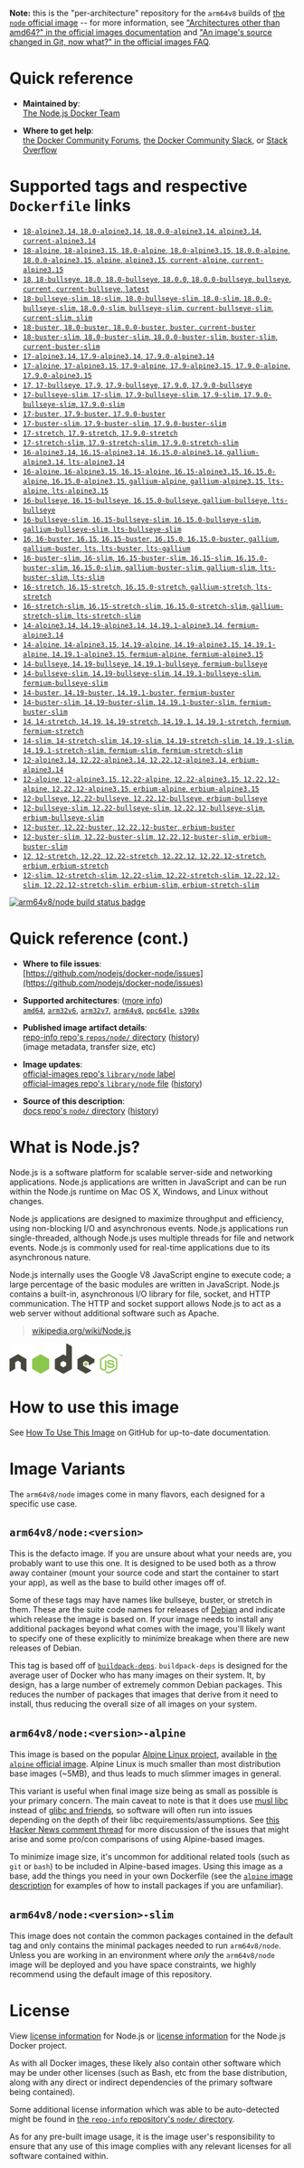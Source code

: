 <!--

********************************************************************************

WARNING:

    DO NOT EDIT "node/README.md"

    IT IS AUTO-GENERATED

    (from the other files in "node/" combined with a set of templates)

********************************************************************************

-->

**Note:** this is the "per-architecture" repository for the `arm64v8` builds of [the `node` official image](https://hub.docker.com/_/node) -- for more information, see ["Architectures other than amd64?" in the official images documentation](https://github.com/docker-library/official-images#architectures-other-than-amd64) and ["An image's source changed in Git, now what?" in the official images FAQ](https://github.com/docker-library/faq#an-images-source-changed-in-git-now-what).

# Quick reference

-	**Maintained by**:  
	[The Node.js Docker Team](https://github.com/nodejs/docker-node)

-	**Where to get help**:  
	[the Docker Community Forums](https://forums.docker.com/), [the Docker Community Slack](https://dockr.ly/slack), or [Stack Overflow](https://stackoverflow.com/search?tab=newest&q=docker)

# Supported tags and respective `Dockerfile` links

-	[`18-alpine3.14`, `18.0-alpine3.14`, `18.0.0-alpine3.14`, `alpine3.14`, `current-alpine3.14`](https://github.com/nodejs/docker-node/blob/2b67149d782e4716b9c51f348b401e9d07940831/18/alpine3.14/Dockerfile)
-	[`18-alpine`, `18-alpine3.15`, `18.0-alpine`, `18.0-alpine3.15`, `18.0.0-alpine`, `18.0.0-alpine3.15`, `alpine`, `alpine3.15`, `current-alpine`, `current-alpine3.15`](https://github.com/nodejs/docker-node/blob/2b67149d782e4716b9c51f348b401e9d07940831/18/alpine3.15/Dockerfile)
-	[`18`, `18-bullseye`, `18.0`, `18.0-bullseye`, `18.0.0`, `18.0.0-bullseye`, `bullseye`, `current`, `current-bullseye`, `latest`](https://github.com/nodejs/docker-node/blob/2b67149d782e4716b9c51f348b401e9d07940831/18/bullseye/Dockerfile)
-	[`18-bullseye-slim`, `18-slim`, `18.0-bullseye-slim`, `18.0-slim`, `18.0.0-bullseye-slim`, `18.0.0-slim`, `bullseye-slim`, `current-bullseye-slim`, `current-slim`, `slim`](https://github.com/nodejs/docker-node/blob/2b67149d782e4716b9c51f348b401e9d07940831/18/bullseye-slim/Dockerfile)
-	[`18-buster`, `18.0-buster`, `18.0.0-buster`, `buster`, `current-buster`](https://github.com/nodejs/docker-node/blob/2b67149d782e4716b9c51f348b401e9d07940831/18/buster/Dockerfile)
-	[`18-buster-slim`, `18.0-buster-slim`, `18.0.0-buster-slim`, `buster-slim`, `current-buster-slim`](https://github.com/nodejs/docker-node/blob/2b67149d782e4716b9c51f348b401e9d07940831/18/buster-slim/Dockerfile)
-	[`17-alpine3.14`, `17.9-alpine3.14`, `17.9.0-alpine3.14`](https://github.com/nodejs/docker-node/blob/2b855be09ac7e83326147026241f42cc02830b04/17/alpine3.14/Dockerfile)
-	[`17-alpine`, `17-alpine3.15`, `17.9-alpine`, `17.9-alpine3.15`, `17.9.0-alpine`, `17.9.0-alpine3.15`](https://github.com/nodejs/docker-node/blob/2b855be09ac7e83326147026241f42cc02830b04/17/alpine3.15/Dockerfile)
-	[`17`, `17-bullseye`, `17.9`, `17.9-bullseye`, `17.9.0`, `17.9.0-bullseye`](https://github.com/nodejs/docker-node/blob/2b855be09ac7e83326147026241f42cc02830b04/17/bullseye/Dockerfile)
-	[`17-bullseye-slim`, `17-slim`, `17.9-bullseye-slim`, `17.9-slim`, `17.9.0-bullseye-slim`, `17.9.0-slim`](https://github.com/nodejs/docker-node/blob/2b855be09ac7e83326147026241f42cc02830b04/17/bullseye-slim/Dockerfile)
-	[`17-buster`, `17.9-buster`, `17.9.0-buster`](https://github.com/nodejs/docker-node/blob/2b855be09ac7e83326147026241f42cc02830b04/17/buster/Dockerfile)
-	[`17-buster-slim`, `17.9-buster-slim`, `17.9.0-buster-slim`](https://github.com/nodejs/docker-node/blob/2b855be09ac7e83326147026241f42cc02830b04/17/buster-slim/Dockerfile)
-	[`17-stretch`, `17.9-stretch`, `17.9.0-stretch`](https://github.com/nodejs/docker-node/blob/2b855be09ac7e83326147026241f42cc02830b04/17/stretch/Dockerfile)
-	[`17-stretch-slim`, `17.9-stretch-slim`, `17.9.0-stretch-slim`](https://github.com/nodejs/docker-node/blob/2b855be09ac7e83326147026241f42cc02830b04/17/stretch-slim/Dockerfile)
-	[`16-alpine3.14`, `16.15-alpine3.14`, `16.15.0-alpine3.14`, `gallium-alpine3.14`, `lts-alpine3.14`](https://github.com/nodejs/docker-node/blob/4e0fff70002f51c2b121c9b231917abcb63d2b1a/16/alpine3.14/Dockerfile)
-	[`16-alpine`, `16-alpine3.15`, `16.15-alpine`, `16.15-alpine3.15`, `16.15.0-alpine`, `16.15.0-alpine3.15`, `gallium-alpine`, `gallium-alpine3.15`, `lts-alpine`, `lts-alpine3.15`](https://github.com/nodejs/docker-node/blob/4e0fff70002f51c2b121c9b231917abcb63d2b1a/16/alpine3.15/Dockerfile)
-	[`16-bullseye`, `16.15-bullseye`, `16.15.0-bullseye`, `gallium-bullseye`, `lts-bullseye`](https://github.com/nodejs/docker-node/blob/4e0fff70002f51c2b121c9b231917abcb63d2b1a/16/bullseye/Dockerfile)
-	[`16-bullseye-slim`, `16.15-bullseye-slim`, `16.15.0-bullseye-slim`, `gallium-bullseye-slim`, `lts-bullseye-slim`](https://github.com/nodejs/docker-node/blob/4e0fff70002f51c2b121c9b231917abcb63d2b1a/16/bullseye-slim/Dockerfile)
-	[`16`, `16-buster`, `16.15`, `16.15-buster`, `16.15.0`, `16.15.0-buster`, `gallium`, `gallium-buster`, `lts`, `lts-buster`, `lts-gallium`](https://github.com/nodejs/docker-node/blob/4e0fff70002f51c2b121c9b231917abcb63d2b1a/16/buster/Dockerfile)
-	[`16-buster-slim`, `16-slim`, `16.15-buster-slim`, `16.15-slim`, `16.15.0-buster-slim`, `16.15.0-slim`, `gallium-buster-slim`, `gallium-slim`, `lts-buster-slim`, `lts-slim`](https://github.com/nodejs/docker-node/blob/4e0fff70002f51c2b121c9b231917abcb63d2b1a/16/buster-slim/Dockerfile)
-	[`16-stretch`, `16.15-stretch`, `16.15.0-stretch`, `gallium-stretch`, `lts-stretch`](https://github.com/nodejs/docker-node/blob/4e0fff70002f51c2b121c9b231917abcb63d2b1a/16/stretch/Dockerfile)
-	[`16-stretch-slim`, `16.15-stretch-slim`, `16.15.0-stretch-slim`, `gallium-stretch-slim`, `lts-stretch-slim`](https://github.com/nodejs/docker-node/blob/4e0fff70002f51c2b121c9b231917abcb63d2b1a/16/stretch-slim/Dockerfile)
-	[`14-alpine3.14`, `14.19-alpine3.14`, `14.19.1-alpine3.14`, `fermium-alpine3.14`](https://github.com/nodejs/docker-node/blob/6e8f32de3f620833e563e9f2b427d50055783801/14/alpine3.14/Dockerfile)
-	[`14-alpine`, `14-alpine3.15`, `14.19-alpine`, `14.19-alpine3.15`, `14.19.1-alpine`, `14.19.1-alpine3.15`, `fermium-alpine`, `fermium-alpine3.15`](https://github.com/nodejs/docker-node/blob/6e8f32de3f620833e563e9f2b427d50055783801/14/alpine3.15/Dockerfile)
-	[`14-bullseye`, `14.19-bullseye`, `14.19.1-bullseye`, `fermium-bullseye`](https://github.com/nodejs/docker-node/blob/6e8f32de3f620833e563e9f2b427d50055783801/14/bullseye/Dockerfile)
-	[`14-bullseye-slim`, `14.19-bullseye-slim`, `14.19.1-bullseye-slim`, `fermium-bullseye-slim`](https://github.com/nodejs/docker-node/blob/6e8f32de3f620833e563e9f2b427d50055783801/14/bullseye-slim/Dockerfile)
-	[`14-buster`, `14.19-buster`, `14.19.1-buster`, `fermium-buster`](https://github.com/nodejs/docker-node/blob/6e8f32de3f620833e563e9f2b427d50055783801/14/buster/Dockerfile)
-	[`14-buster-slim`, `14.19-buster-slim`, `14.19.1-buster-slim`, `fermium-buster-slim`](https://github.com/nodejs/docker-node/blob/6e8f32de3f620833e563e9f2b427d50055783801/14/buster-slim/Dockerfile)
-	[`14`, `14-stretch`, `14.19`, `14.19-stretch`, `14.19.1`, `14.19.1-stretch`, `fermium`, `fermium-stretch`](https://github.com/nodejs/docker-node/blob/6e8f32de3f620833e563e9f2b427d50055783801/14/stretch/Dockerfile)
-	[`14-slim`, `14-stretch-slim`, `14.19-slim`, `14.19-stretch-slim`, `14.19.1-slim`, `14.19.1-stretch-slim`, `fermium-slim`, `fermium-stretch-slim`](https://github.com/nodejs/docker-node/blob/6e8f32de3f620833e563e9f2b427d50055783801/14/stretch-slim/Dockerfile)
-	[`12-alpine3.14`, `12.22-alpine3.14`, `12.22.12-alpine3.14`, `erbium-alpine3.14`](https://github.com/nodejs/docker-node/blob/ee74eb16cf7dd67d284030f30890fbf4e91da2b1/12/alpine3.14/Dockerfile)
-	[`12-alpine`, `12-alpine3.15`, `12.22-alpine`, `12.22-alpine3.15`, `12.22.12-alpine`, `12.22.12-alpine3.15`, `erbium-alpine`, `erbium-alpine3.15`](https://github.com/nodejs/docker-node/blob/ee74eb16cf7dd67d284030f30890fbf4e91da2b1/12/alpine3.15/Dockerfile)
-	[`12-bullseye`, `12.22-bullseye`, `12.22.12-bullseye`, `erbium-bullseye`](https://github.com/nodejs/docker-node/blob/ee74eb16cf7dd67d284030f30890fbf4e91da2b1/12/bullseye/Dockerfile)
-	[`12-bullseye-slim`, `12.22-bullseye-slim`, `12.22.12-bullseye-slim`, `erbium-bullseye-slim`](https://github.com/nodejs/docker-node/blob/ee74eb16cf7dd67d284030f30890fbf4e91da2b1/12/bullseye-slim/Dockerfile)
-	[`12-buster`, `12.22-buster`, `12.22.12-buster`, `erbium-buster`](https://github.com/nodejs/docker-node/blob/ee74eb16cf7dd67d284030f30890fbf4e91da2b1/12/buster/Dockerfile)
-	[`12-buster-slim`, `12.22-buster-slim`, `12.22.12-buster-slim`, `erbium-buster-slim`](https://github.com/nodejs/docker-node/blob/ee74eb16cf7dd67d284030f30890fbf4e91da2b1/12/buster-slim/Dockerfile)
-	[`12`, `12-stretch`, `12.22`, `12.22-stretch`, `12.22.12`, `12.22.12-stretch`, `erbium`, `erbium-stretch`](https://github.com/nodejs/docker-node/blob/ee74eb16cf7dd67d284030f30890fbf4e91da2b1/12/stretch/Dockerfile)
-	[`12-slim`, `12-stretch-slim`, `12.22-slim`, `12.22-stretch-slim`, `12.22.12-slim`, `12.22.12-stretch-slim`, `erbium-slim`, `erbium-stretch-slim`](https://github.com/nodejs/docker-node/blob/ee74eb16cf7dd67d284030f30890fbf4e91da2b1/12/stretch-slim/Dockerfile)

[![arm64v8/node build status badge](https://img.shields.io/jenkins/s/https/doi-janky.infosiftr.net/job/multiarch/job/arm64v8/job/node.svg?label=arm64v8/node%20%20build%20job)](https://doi-janky.infosiftr.net/job/multiarch/job/arm64v8/job/node/)

# Quick reference (cont.)

-	**Where to file issues**:  
	[https://github.com/nodejs/docker-node/issues](https://github.com/nodejs/docker-node/issues)

-	**Supported architectures**: ([more info](https://github.com/docker-library/official-images#architectures-other-than-amd64))  
	[`amd64`](https://hub.docker.com/r/amd64/node/), [`arm32v6`](https://hub.docker.com/r/arm32v6/node/), [`arm32v7`](https://hub.docker.com/r/arm32v7/node/), [`arm64v8`](https://hub.docker.com/r/arm64v8/node/), [`ppc64le`](https://hub.docker.com/r/ppc64le/node/), [`s390x`](https://hub.docker.com/r/s390x/node/)

-	**Published image artifact details**:  
	[repo-info repo's `repos/node/` directory](https://github.com/docker-library/repo-info/blob/master/repos/node) ([history](https://github.com/docker-library/repo-info/commits/master/repos/node))  
	(image metadata, transfer size, etc)

-	**Image updates**:  
	[official-images repo's `library/node` label](https://github.com/docker-library/official-images/issues?q=label%3Alibrary%2Fnode)  
	[official-images repo's `library/node` file](https://github.com/docker-library/official-images/blob/master/library/node) ([history](https://github.com/docker-library/official-images/commits/master/library/node))

-	**Source of this description**:  
	[docs repo's `node/` directory](https://github.com/docker-library/docs/tree/master/node) ([history](https://github.com/docker-library/docs/commits/master/node))

# What is Node.js?

Node.js is a software platform for scalable server-side and networking applications. Node.js applications are written in JavaScript and can be run within the Node.js runtime on Mac OS X, Windows, and Linux without changes.

Node.js applications are designed to maximize throughput and efficiency, using non-blocking I/O and asynchronous events. Node.js applications run single-threaded, although Node.js uses multiple threads for file and network events. Node.js is commonly used for real-time applications due to its asynchronous nature.

Node.js internally uses the Google V8 JavaScript engine to execute code; a large percentage of the basic modules are written in JavaScript. Node.js contains a built-in, asynchronous I/O library for file, socket, and HTTP communication. The HTTP and socket support allows Node.js to act as a web server without additional software such as Apache.

> [wikipedia.org/wiki/Node.js](https://en.wikipedia.org/wiki/Node.js)

![logo](https://raw.githubusercontent.com/docker-library/docs/01c12653951b2fe592c1f93a13b4e289ada0e3a1/node/logo.png)

# How to use this image

See [How To Use This Image](https://github.com/nodejs/docker-node/blob/master/README.md#how-to-use-this-image) on GitHub for up-to-date documentation.

# Image Variants

The `arm64v8/node` images come in many flavors, each designed for a specific use case.

## `arm64v8/node:<version>`

This is the defacto image. If you are unsure about what your needs are, you probably want to use this one. It is designed to be used both as a throw away container (mount your source code and start the container to start your app), as well as the base to build other images off of.

Some of these tags may have names like bullseye, buster, or stretch in them. These are the suite code names for releases of [Debian](https://wiki.debian.org/DebianReleases) and indicate which release the image is based on. If your image needs to install any additional packages beyond what comes with the image, you'll likely want to specify one of these explicitly to minimize breakage when there are new releases of Debian.

This tag is based off of [`buildpack-deps`](https://hub.docker.com/_/buildpack-deps/). `buildpack-deps` is designed for the average user of Docker who has many images on their system. It, by design, has a large number of extremely common Debian packages. This reduces the number of packages that images that derive from it need to install, thus reducing the overall size of all images on your system.

## `arm64v8/node:<version>-alpine`

This image is based on the popular [Alpine Linux project](https://alpinelinux.org), available in [the `alpine` official image](https://hub.docker.com/_/alpine). Alpine Linux is much smaller than most distribution base images (~5MB), and thus leads to much slimmer images in general.

This variant is useful when final image size being as small as possible is your primary concern. The main caveat to note is that it does use [musl libc](https://musl.libc.org) instead of [glibc and friends](https://www.etalabs.net/compare_libcs.html), so software will often run into issues depending on the depth of their libc requirements/assumptions. See [this Hacker News comment thread](https://news.ycombinator.com/item?id=10782897) for more discussion of the issues that might arise and some pro/con comparisons of using Alpine-based images.

To minimize image size, it's uncommon for additional related tools (such as `git` or `bash`) to be included in Alpine-based images. Using this image as a base, add the things you need in your own Dockerfile (see the [`alpine` image description](https://hub.docker.com/_/alpine/) for examples of how to install packages if you are unfamiliar).

## `arm64v8/node:<version>-slim`

This image does not contain the common packages contained in the default tag and only contains the minimal packages needed to run `arm64v8/node`. Unless you are working in an environment where *only* the `arm64v8/node` image will be deployed and you have space constraints, we highly recommend using the default image of this repository.

# License

View [license information](https://github.com/nodejs/node/blob/master/LICENSE) for Node.js or [license information](https://github.com/nodejs/docker-node/blob/master/LICENSE) for the Node.js Docker project.

As with all Docker images, these likely also contain other software which may be under other licenses (such as Bash, etc from the base distribution, along with any direct or indirect dependencies of the primary software being contained).

Some additional license information which was able to be auto-detected might be found in [the `repo-info` repository's `node/` directory](https://github.com/docker-library/repo-info/tree/master/repos/node).

As for any pre-built image usage, it is the image user's responsibility to ensure that any use of this image complies with any relevant licenses for all software contained within.
